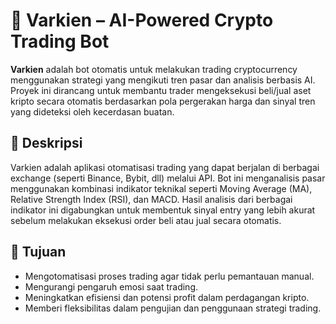 # 🤖 Varkien – AI-Powered Crypto Trading Bot

**Varkien** adalah bot otomatis untuk melakukan trading cryptocurrency menggunakan strategi yang mengikuti tren pasar dan analisis berbasis AI. Proyek ini dirancang untuk membantu trader mengeksekusi beli/jual aset kripto secara otomatis berdasarkan pola pergerakan harga dan sinyal tren yang dideteksi oleh kecerdasan buatan.

## 📌 Deskripsi

Varkien adalah aplikasi otomatisasi trading yang dapat berjalan di berbagai exchange (seperti Binance, Bybit, dll) melalui API. Bot ini menganalisis pasar menggunakan kombinasi indikator teknikal seperti Moving Average (MA), Relative Strength Index (RSI), dan MACD. Hasil analisis dari berbagai indikator ini digabungkan untuk membentuk sinyal entry yang lebih akurat sebelum melakukan eksekusi order beli atau jual secara otomatis.

## 🎯 Tujuan

- Mengotomatisasi proses trading agar tidak perlu pemantauan manual.
- Mengurangi pengaruh emosi saat trading.
- Meningkatkan efisiensi dan potensi profit dalam perdagangan kripto.
- Memberi fleksibilitas dalam pengujian dan penggunaan strategi trading.

